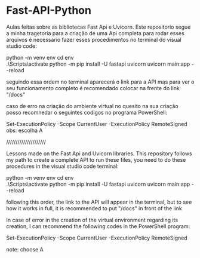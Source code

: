 # Fast-API-Python
Aulas feitas sobre as bibliotecas Fast Api e Uvicorn. Este repositorio segue a minha tragetoria para a criação de uma Api completa para rodar esses arquivos é necessario fazer esses procedimentos no terminal do visual studio code:

python -m venv env
cd env	
.\Scripts\activate
python -m pip install -U fastapi uvicorn
uvicorn main:app --reload

seguindo essa ordem no terminal aparecerá o link para a API mas para ver o seu funcionamento completo é recomendado colocar na frente do link "/docs"

caso de erro na criação do ambiente virtual no quesito na sua criação posso recomnedar o seguintes codigos no programa PowerShell:


Set-ExecutionPolicy  -Scope CurrentUser  -ExecutionPolicy RemoteSigned
obs: escolha A

/////////////////////

Lessons made on the Fast Api and Uvicorn libraries. This repository follows my path to create a complete API to run these files, you need to do these procedures in the visual studio code terminal:

python -m venv env
cd env	
.\Scripts\activate
python -m pip install -U fastapi uvicorn
uvicorn main:app --reload

following this order, the link to the API will appear in the terminal, but to see how it works in full, it is recommended to put "/docs" in front of the link

In case of error in the creation of the virtual environment regarding its creation, I can recommend the following codes in the PowerShell program:

Set-ExecutionPolicy  -Scope CurrentUser  -ExecutionPolicy RemoteSigned

note: choose A

